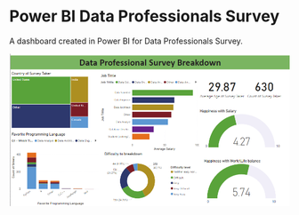 # Power BI Data Professionals Survey

A dashboard created in Power BI for Data Professionals Survey.

![dashboard](./Dashboard.png "Dashboard")


